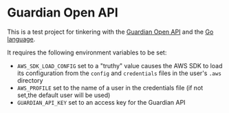 # Guardian Open API
This is a test project for tinkering with the
[Guardian Open API](https://open-platform.theguardian.com/documentation/)
and the
[Go language](https://golang.org/).

It requires the following environment variables to be set:

* `AWS_SDK_LOAD_CONFIG` set to a "truthy" value causes the AWS SDK to load its configuration from 
  the `config` and `credentials` files in the user's `.aws` directory 
* `AWS_PROFILE` set to the name of a user in the credentials file (if not set,the default user will be used)
* `GUARDIAN_API_KEY` set to an access key for the Guardian API
